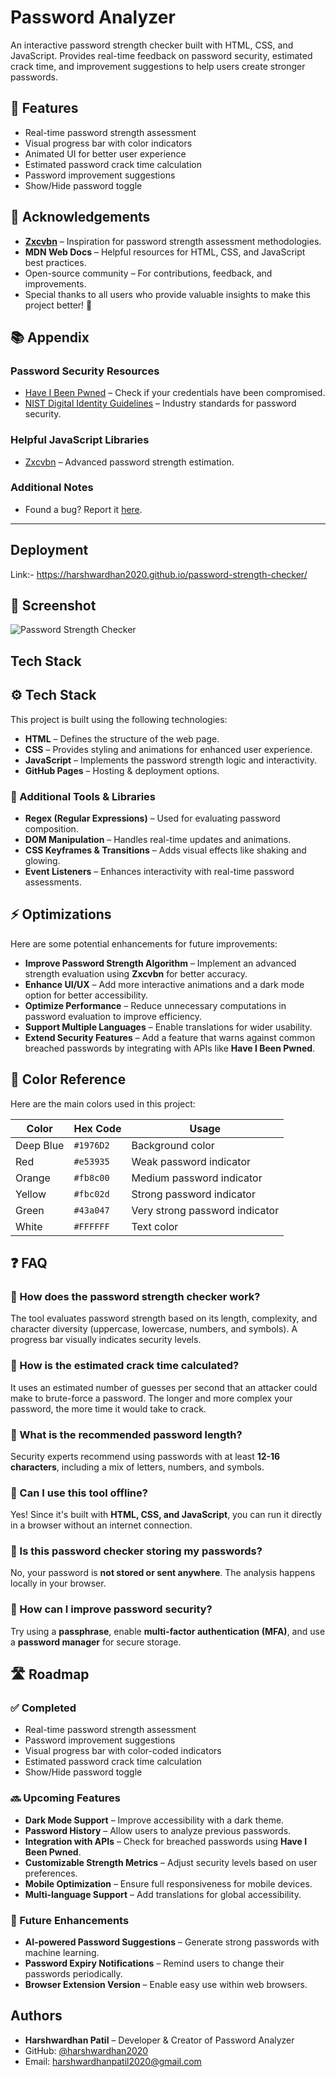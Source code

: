 
# Password Analyzer

An interactive password strength checker built with HTML, CSS, and JavaScript. Provides real-time feedback on password security, estimated crack time, and improvement suggestions to help users create stronger passwords.


 ## 🚀 Features
- Real-time password strength assessment
- Visual progress bar with color indicators
- Animated UI for better user experience
- Estimated password crack time calculation
- Password improvement suggestions
- Show/Hide password toggle



## 🙌 Acknowledgements
- **[Zxcvbn](https://github.com/dropbox/zxcvbn)** – Inspiration for password strength assessment methodologies.
- **MDN Web Docs** – Helpful resources for HTML, CSS, and JavaScript best practices.
- Open-source community – For contributions, feedback, and improvements.
- Special thanks to all users who provide valuable insights to make this project better! 🚀
## 📚 Appendix

### Password Security Resources
- [Have I Been Pwned](https://haveibeenpwned.com/) – Check if your credentials have been compromised.
- [NIST Digital Identity Guidelines](https://pages.nist.gov/800-63-3/) – Industry standards for password security.

### Helpful JavaScript Libraries
- [Zxcvbn](https://github.com/dropbox/zxcvbn) – Advanced password strength estimation.

### Additional Notes

- Found a bug? Report it [here](https://github.com/harshwardhan2020/password-strength-checker/issues).

---



## Deployment

Link:- https://harshwardhan2020.github.io/password-strength-checker/


## 📸 Screenshot

![Password Strength Checker](C:\coding\password_analyzer.png)



## Tech Stack

## ⚙️ Tech Stack

This project is built using the following technologies:

- **HTML** – Defines the structure of the web page.
- **CSS** – Provides styling and animations for enhanced user experience.
- **JavaScript** – Implements the password strength logic and interactivity.
- **GitHub Pages** – Hosting & deployment options.

### 🔹 Additional Tools & Libraries
- **Regex (Regular Expressions)** – Used for evaluating password composition.
- **DOM Manipulation** – Handles real-time updates and animations.
- **CSS Keyframes & Transitions** – Adds visual effects like shaking and glowing.
- **Event Listeners** – Enhances interactivity with real-time password assessments.



## ⚡ Optimizations

Here are some potential enhancements for future improvements:

- **Improve Password Strength Algorithm** – Implement an advanced strength evaluation using **Zxcvbn** for better accuracy.
- **Enhance UI/UX** – Add more interactive animations and a dark mode option for better accessibility.
- **Optimize Performance** – Reduce unnecessary computations in password evaluation to improve efficiency.
- **Support Multiple Languages** – Enable translations for wider usability.
- **Extend Security Features** – Add a feature that warns against common breached passwords by integrating with APIs like **Have I Been Pwned**.
## 🎨 Color Reference

Here are the main colors used in this project:

| Color | Hex Code | Usage |
|-------|---------|--------|
| Deep Blue | `#1976D2` | Background color |
| Red | `#e53935` | Weak password indicator |
| Orange | `#fb8c00` | Medium password indicator |
| Yellow | `#fbc02d` | Strong password indicator |
| Green | `#43a047` | Very strong password indicator |
| White | `#FFFFFF` | Text color |

## ❓ FAQ

### 🔹 How does the password strength checker work?
The tool evaluates password strength based on its length, complexity, and character diversity (uppercase, lowercase, numbers, and symbols). A progress bar visually indicates security levels.

### 🔹 How is the estimated crack time calculated?
It uses an estimated number of guesses per second that an attacker could make to brute-force a password. The longer and more complex your password, the more time it would take to crack.

### 🔹 What is the recommended password length?
Security experts recommend using passwords with at least **12-16 characters**, including a mix of letters, numbers, and symbols.

### 🔹 Can I use this tool offline?
Yes! Since it's built with **HTML, CSS, and JavaScript**, you can run it directly in a browser without an internet connection.

### 🔹 Is this password checker storing my passwords?
No, your password is **not stored or sent anywhere**. The analysis happens locally in your browser.

### 🔹 How can I improve password security?
Try using a **passphrase**, enable **multi-factor authentication (MFA)**, and use a **password manager** for secure storage.



## 🛣️ Roadmap

### ✅ Completed
- Real-time password strength assessment
- Password improvement suggestions
- Visual progress bar with color-coded indicators
- Estimated password crack time calculation
- Show/Hide password toggle

### 🔜 Upcoming Features
- **Dark Mode Support** – Improve accessibility with a dark theme.
- **Password History** – Allow users to analyze previous passwords.
- **Integration with APIs** – Check for breached passwords using **Have I Been Pwned**.
- **Customizable Strength Metrics** – Adjust security levels based on user preferences.
- **Mobile Optimization** – Ensure full responsiveness for mobile devices.
- **Multi-language Support** – Add translations for global accessibility.

### 🚀 Future Enhancements
- **AI-powered Password Suggestions** – Generate strong passwords with machine learning.
- **Password Expiry Notifications** – Remind users to change their passwords periodically.
- **Browser Extension Version** – Enable easy use within web browsers.


## Authors

- **Harshwardhan Patil** – Developer & Creator of Password Analyzer
- GitHub: [@harshwardhan2020](https://github.com/harshwardhan2020)
- Email: harshwardhanpatil2020@gmail.com

